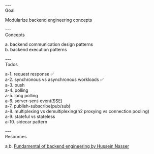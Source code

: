 ---\
Goal


Modularize backend engineering concepts



---\
Concepts


a. backend communication design patterns\
b. backend execution patterns


---\
Todos


a-1. request response :white_check_mark:\
a-2. synchronous vs asynchronous workloads :white_check_mark:\
a-3. push\
a-4. polling\
a-5. long polling\
a-6. server-sent-event(SSE)\
a-7. publish-subscribe(pub/sub)\
a-8. multiplexing vs demultiplexing(h2 proxying vs connection pooling)\
a-9. stateful vs stateless\
a-10. sidecar pattern



---\
Resources


a,b. [Fundamental of backend engineering by Hussein Nasser](https://www.udemy.com/course/fundamentals-of-backend-communications-and-protocols/)
